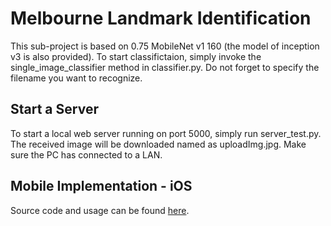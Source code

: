 # Melbourne Landmark Identification 
This sub-project is based on 0.75 MobileNet v1 160 (the model of inception v3 is also provided). 
To start classifictaion, simply invoke the single_image_classifier method in classifier.py.
Do not forget to specify the filename you want to recognize.
## Start a Server
To start a local web server running on port 5000, simply run server_test.py. The received image will be downloaded named as uploadImg.jpg. Make sure the PC has connected to a LAN.
## Mobile Implementation - iOS
Source code and usage can be found [here](https://github.com/zhiqinzhang/MelLandmarkRecApp).
